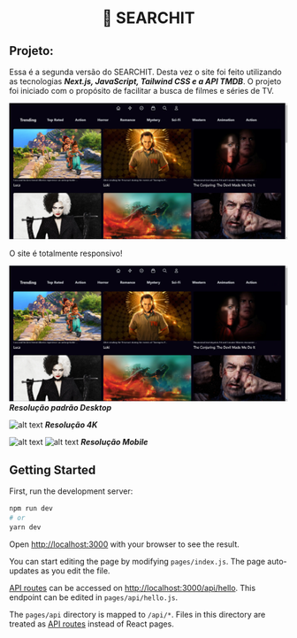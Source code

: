 <h1 align="center">🔎 SEARCHIT</h1>
  
## Projeto:

Essa é a segunda versão do SEARCHIT. Desta vez o site foi feito utilizando as tecnologias ***Next.js, JavaScript, Tailwind CSS e a API TMDB***. O projeto foi iniciado com o propósito de facilitar a busca de filmes e séries de TV.

![alt text](https://github.com/GlimaGit/Searchit-V2/blob/master/Preview/imgDesktop.PNG?raw=true)

O site é totalmente responsivo!

![alt text](https://github.com/GlimaGit/Searchit-V2/blob/master/Preview/imgDesktop.PNG?raw=true)
***Resolução padrão Desktop***

![alt text](https://github.com/GlimaGit/Searchit/blob/master/Preview/img4k.PNG?raw=true)
***Resolução 4K***

![alt text](https://github.com/GlimaGit/Searchit/blob/master/Preview/imgMobile.PNG?raw=true)
![alt text](https://github.com/GlimaGit/Searchit/blob/master/Preview/imgResponsive.PNG?raw=true)
***Resolução Mobile***


## Getting Started

First, run the development server:

```bash
npm run dev
# or
yarn dev
```

Open [http://localhost:3000](http://localhost:3000) with your browser to see the result.

You can start editing the page by modifying `pages/index.js`. The page auto-updates as you edit the file.

[API routes](https://nextjs.org/docs/api-routes/introduction) can be accessed on [http://localhost:3000/api/hello](http://localhost:3000/api/hello). This endpoint can be edited in `pages/api/hello.js`.

The `pages/api` directory is mapped to `/api/*`. Files in this directory are treated as [API routes](https://nextjs.org/docs/api-routes/introduction) instead of React pages.


